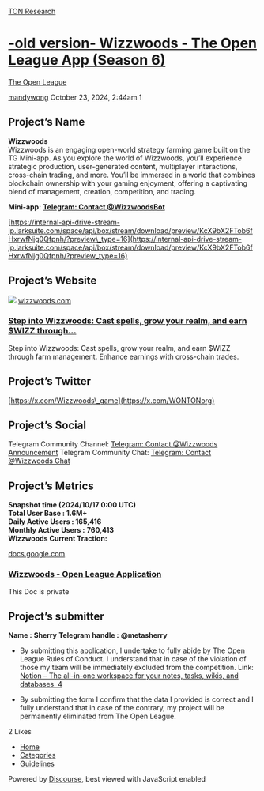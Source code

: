 [TON Research](/)

# [\-old version- Wizzwoods - The Open League App (Season 6)](/t/old-version-wizzwoods-the-open-league-app-season-6/38657)

[The Open League](/c/the-open-league/56) 

    

[mandywong](https://tonresear.ch/u/mandywong)  October 23, 2024, 2:44am  1

## [](#p-63267-projects-name-1)Project’s Name

**Wizzwoods**  
Wizzwoods is an engaging open-world strategy farming game built on the TG Mini-app. As you explore the world of Wizzwoods, you’ll experience strategic production, user-generated content, multiplayer interactions, cross-chain trading, and more. You’ll be immersed in a world that combines blockchain ownership with your gaming enjoyment, offering a captivating blend of management, creation, competition, and trading.

**Mini-app:** **[Telegram: Contact @WizzwoodsBot](https://t.me/WizzwoodsBot/app?startapp)**

[https://internal-api-drive-stream-jp.larksuite.com/space/api/box/stream/download/preview/KcX9bX2FTob6fHxrwfNjg0Qfpnh/?preview\_type=16](https://internal-api-drive-stream-jp.larksuite.com/space/api/box/stream/download/preview/KcX9bX2FTob6fHxrwfNjg0Qfpnh/?preview_type=16)

## [](#p-63267-projects-website-2)Project’s Website

![](https://www.wizzwoods.com/favicon.ico) [wizzwoods.com](https://www.wizzwoods.com)

### [Step into Wizzwoods: Cast spells, grow your realm, and earn $WIZZ through...](https://www.wizzwoods.com)

Step into Wizzwoods: Cast spells, grow your realm, and earn $WIZZ through farm management. Enhance earnings with cross-chain trades.

## [](#p-63267-projects-twitter-3)Project’s Twitter

[https://x.com/Wizzwoods\_game](https://x.com/WONTONorg)

## [](#p-63267-projects-social-4)Project’s Social

Telegram Community Channel: [Telegram: Contact @Wizzwoods Announcement](http://t.me/wizzwoods_game) Telegram Community Chat: [Telegram: Contact @Wizzwoods Chat](http://t.me/wizzwoods)

## [](#p-63267-projects-metrics-5)Project’s Metrics

**Snapshot time (2024/10/17 0:00 UTC)**  
**Total User Base : 1.6M+**  
**Daily Active Users : 165,416**  
**Monthly Active Users :** **760,413**  
**Wizzwoods Current Traction:**

[docs.google.com](https://docs.google.com/document/d/e/2PACX-1vQ0i3IBoCZShf9EY0sfw0G9WhRDo_s-WdZ5knaFjD85B0nzvCUY9IGepc_3T9j_8qBjlHvowLiirT7x/pub)

[](https://docs.google.com/document/d/e/2PACX-1vQ0i3IBoCZShf9EY0sfw0G9WhRDo_s-WdZ5knaFjD85B0nzvCUY9IGepc_3T9j_8qBjlHvowLiirT7x/pub)

### [Wizzwoods - Open League Application](https://docs.google.com/document/d/e/2PACX-1vQ0i3IBoCZShf9EY0sfw0G9WhRDo_s-WdZ5knaFjD85B0nzvCUY9IGepc_3T9j_8qBjlHvowLiirT7x/pub)

This Doc is private

## [](#p-63267-projects-submitter-6)Project’s submitter

**Name :** **Sherry** **Telegram handle :** **@metasherry**

*   By submitting this application, I undertake to fully abide by The Open League Rules of Conduct. I understand that in case of the violation of those my team will be immediately excluded from the competition. Link: [Notion – The all-in-one workspace for your notes, tasks, wikis, and databases. 4](https://ton-org.notion.site/The-Open-League-Rules-of-Conduct-04f4a0fedf1a401687075f5efd83de68)
    
*   By submitting the form I confirm that the data I provided is correct and I fully understand that in case of the contrary, my project will be permanently eliminated from The Open League.
    

  2 Likes

*   [Home](/)
*   [Categories](/categories)
*   [Guidelines](/guidelines)

Powered by [Discourse](https://www.discourse.org), best viewed with JavaScript enabled
